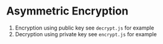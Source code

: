 # Asymmetric Encryption
1. Encryption using public key see `decrypt.js` for example
2. Decryption using private key see `encrypt.js` for example